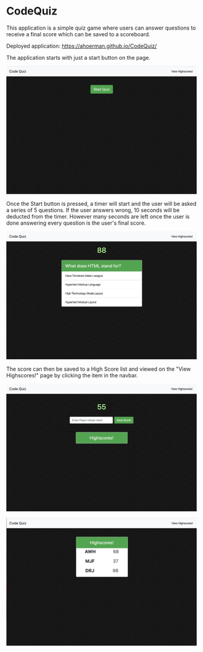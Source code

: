 # CodeQuiz

This application is a simple quiz game where users can answer questions to receive a final score which can be saved to a scoreboard.

Deployed application: https://ahoerman.github.io/CodeQuiz/


The application starts with just a start button on the page.

![Start Button](/assets/startImg.png)


Once the Start button is pressed, a timer will start and the user will be asked a series of 5 questions. If the user answers wrong, 10 seconds will be deducted from the timer. However many seconds are left once the user is done answering every question is the user's final score. 

![Start Button](/assets/questionCard.png)


The score can then be saved to a High Score list and viewed on the "View Highscores!" page by clicking the item in the navbar.

![Start Button](/assets/saveScore.png)

![Start Button](/assets/highScores.png)